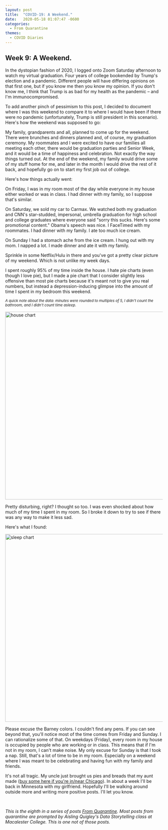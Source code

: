 ```yaml
---
layout: post
title:  "COVID-19: A Weekend."
date:   2020-05-18 01:07:47 -0600
categories: 
  - From Quarantine
themes:
  - COVID Diaries
---
```


## Week 9: A Weekend.

In the dystopian fashion of 2020, I logged onto Zoom Saturday afternoon to watch my virtual graduation. Four years of college bookended by Trump's election and a pandemic. Different people will have differing opinions on that first one, but if you know me then you know my opinion.  If you don't know me, I think that Trump is as bad for my health as the pandemic – and I'm immunocompromised. 

To add another pinch of pessimism to this post, I decided to document where I was this weekend to compare it to where I would have been if there were no pandemic (unfortunately, Trump is still president in this scenario). Here's how the weekend was supposed to go:

My family, grandparents and all, planned to come up for the weekend. There were brunches and dinners planned and, of course, my graduation ceremony. My roommates and I were excited to have our families all meeting each other, there would be graduation parties and Senior Week, and it would be a time of happiness and celebration. Not exactly the way things turned out. At the end of the weekend, my family would drive some of my stuff home for me, and later in the month I would drive the rest of it back, and hopefully go on to start my first job out of college.

Here's how things actually went:

On Friday, I was in my room most of the day while everyone in my house either worked or was in class.  I had dinner with my family, so I suppose that's similar.

On Saturday, we sold my car to Carmax. We watched both my graduation and CNN's star-studded, impersonal, umbrella graduation for high school and college graduates where everyone said "sorry this sucks. Here's some promotional content." Obama's speech was nice. I FaceTimed with my roommates. I had dinner with my family. I ate too much ice cream.

On Sunday I had a stomach ache from the ice cream. I hung out with my mom. I napped a lot. I made dinner and ate it with my family.

Sprinkle in some Netflix/Hulu in there and you've got a pretty clear picture of my weekend.  Which is not unlike my week days. 

I spent roughly 95% of my time inside the house.  I hate pie charts (even though I love pie), but I made a pie chart that I consider slightly less offensive than most pie charts because it's meant not to give you real numbers, but instead a depression-inducing glimpse into the amount of time I spent in my bedroom this weekend.

<small> <i> A quick note about the data: minutes were rounded to multiples of 5, I didn't count the bathroom, and I didn't count time asleep.</i> </small>

<img src="/assets/images/house.png" alt="house chart" width="600">

Pretty disturbing, right? I thought so too. I was even shocked about how much of my time I spent in my room. So I broke it down to try to see if there was any way to make it less sad.

Here's what I found:

<img src="/assets/images/sleep.png" alt="sleep chart" width="600">

Please excuse the Barney colors.  I couldn't find any pens. If you can see beyond that, you'll notice most of the time comes from Friday and Sunday.  I can rationalize some of that. On weekdays (Friday), every room in my house is occupied by people who are working or in class. This means that if I'm not in my room, I can't make noise. My only excuse for Sunday is that I took a nap.  Still, that's a lot of time to be in my room.  Especially on a weekend where I was meant to be celebrating and having fun with my family and friends.

It's not all tragic.  My uncle just brought us pies and breads that my aunt made ([buy some here if you're in/near Chicago](https://squareup.com/store/bootleg-batard)). In about a week I'll be back in Minnesota with my girlfriend. Hopefully I'll be walking around outside more and writing more positive posts. I'll let you know.

<br/>

*This is the eighth in a series of posts [From Quarantine](https://julietkelson.github.io/covid/).  Most posts from quarantine are prompted by Aisling Quigley's Data Storytelling class at Macalester College.  This is one not of those posts.*

